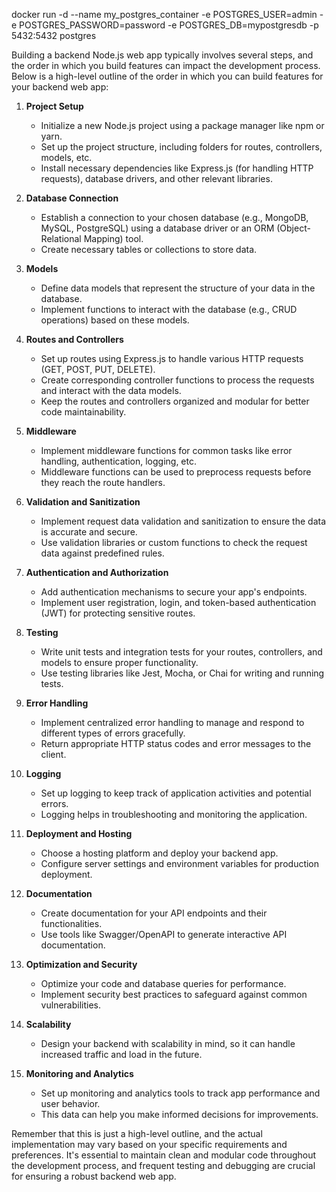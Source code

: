 
docker run -d --name my_postgres_container  -e POSTGRES_USER=admin  -e POSTGRES_PASSWORD=password  -e POSTGRES_DB=mypostgresdb  -p 5432:5432  postgres

Building a backend Node.js web app typically involves several steps, and the order in which you build features can impact the development process. Below is a high-level outline of the order in which you can build features for your backend web app:

1. **Project Setup**
   - Initialize a new Node.js project using a package manager like npm or yarn.
   - Set up the project structure, including folders for routes, controllers, models, etc.
   - Install necessary dependencies like Express.js (for handling HTTP requests), database drivers, and other relevant libraries.

2. **Database Connection**
   - Establish a connection to your chosen database (e.g., MongoDB, MySQL, PostgreSQL) using a database driver or an ORM (Object-Relational Mapping) tool.
   - Create necessary tables or collections to store data.

3. **Models**
   - Define data models that represent the structure of your data in the database.
   - Implement functions to interact with the database (e.g., CRUD operations) based on these models.

4. **Routes and Controllers**
   - Set up routes using Express.js to handle various HTTP requests (GET, POST, PUT, DELETE).
   - Create corresponding controller functions to process the requests and interact with the data models.
   - Keep the routes and controllers organized and modular for better code maintainability.

5. **Middleware**
   - Implement middleware functions for common tasks like error handling, authentication, logging, etc.
   - Middleware functions can be used to preprocess requests before they reach the route handlers.

6. **Validation and Sanitization**
   - Implement request data validation and sanitization to ensure the data is accurate and secure.
   - Use validation libraries or custom functions to check the request data against predefined rules.

7. **Authentication and Authorization**
   - Add authentication mechanisms to secure your app's endpoints.
   - Implement user registration, login, and token-based authentication (JWT) for protecting sensitive routes.

8. **Testing**
   - Write unit tests and integration tests for your routes, controllers, and models to ensure proper functionality.
   - Use testing libraries like Jest, Mocha, or Chai for writing and running tests.

9. **Error Handling**
   - Implement centralized error handling to manage and respond to different types of errors gracefully.
   - Return appropriate HTTP status codes and error messages to the client.

10. **Logging**
    - Set up logging to keep track of application activities and potential errors.
    - Logging helps in troubleshooting and monitoring the application.

11. **Deployment and Hosting**
    - Choose a hosting platform and deploy your backend app.
    - Configure server settings and environment variables for production deployment.

12. **Documentation**
    - Create documentation for your API endpoints and their functionalities.
    - Use tools like Swagger/OpenAPI to generate interactive API documentation.

13. **Optimization and Security**
    - Optimize your code and database queries for performance.
    - Implement security best practices to safeguard against common vulnerabilities.

14. **Scalability**
    - Design your backend with scalability in mind, so it can handle increased traffic and load in the future.

15. **Monitoring and Analytics**
    - Set up monitoring and analytics tools to track app performance and user behavior.
    - This data can help you make informed decisions for improvements.

Remember that this is just a high-level outline, and the actual implementation may vary based on your specific requirements and preferences. It's essential to maintain clean and modular code throughout the development process, and frequent testing and debugging are crucial for ensuring a robust backend web app.
